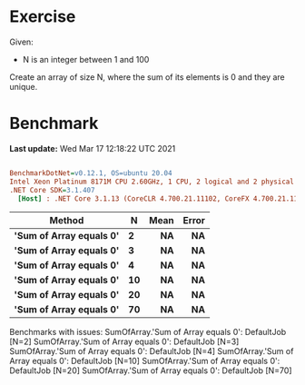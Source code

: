 ﻿# Exercise

Given:
- N is an integer between 1 and 100


Create an array of size N, where the sum of its elements is 0 and they are unique.


# Benchmark

**Last update:** Wed Mar 17 12:18:22 UTC 2021

``` ini

BenchmarkDotNet=v0.12.1, OS=ubuntu 20.04
Intel Xeon Platinum 8171M CPU 2.60GHz, 1 CPU, 2 logical and 2 physical cores
.NET Core SDK=3.1.407
  [Host] : .NET Core 3.1.13 (CoreCLR 4.700.21.11102, CoreFX 4.700.21.11602), X64 RyuJIT


```
|                  Method |  N | Mean | Error |
|------------------------ |--- |-----:|------:|
| **&#39;Sum of Array equals 0&#39;** |  **2** |   **NA** |    **NA** |
| **&#39;Sum of Array equals 0&#39;** |  **3** |   **NA** |    **NA** |
| **&#39;Sum of Array equals 0&#39;** |  **4** |   **NA** |    **NA** |
| **&#39;Sum of Array equals 0&#39;** | **10** |   **NA** |    **NA** |
| **&#39;Sum of Array equals 0&#39;** | **20** |   **NA** |    **NA** |
| **&#39;Sum of Array equals 0&#39;** | **70** |   **NA** |    **NA** |

Benchmarks with issues:
  SumOfArray.'Sum of Array equals 0': DefaultJob [N=2]
  SumOfArray.'Sum of Array equals 0': DefaultJob [N=3]
  SumOfArray.'Sum of Array equals 0': DefaultJob [N=4]
  SumOfArray.'Sum of Array equals 0': DefaultJob [N=10]
  SumOfArray.'Sum of Array equals 0': DefaultJob [N=20]
  SumOfArray.'Sum of Array equals 0': DefaultJob [N=70]
